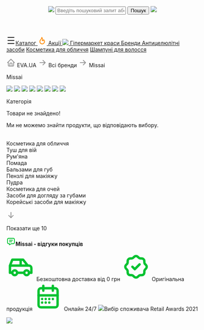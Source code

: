 <!DOCTYPE html>
<html>

<head>
    <title>Missai — EVA.UA - гіпермаркет краси</title>
    <link rel="stylesheet" href="style.css">
</head>

<body>
    <header>
        <p> <img src="https://eva.ua/assets/logo/logo.svg">
            <input class="button" placeholder="Введіть пошуковий запит або код товару">
            <button type="submit">Пошук</button>
            <img src="C:\Users\Lenovo\Pictures\Screenshots\Знімок екрана 2024-05-07 201402.png"><br>
    </header>
    <main>
        <a class="first" href="#"><svg xmlns="http://www.w3.org/2000/svg" width="24" height="24" viewBox="0 0 24 24"
                fill="none" stroke="currentColor" stroke-width="2" stroke-linecap="round" stroke-linejoin="round" class="icon icon-tabler
          icons-tabler-outline icon-tabler-baseline-density-medium">
                <path stroke="none" d="M0 0h24v24H0z" fill="none" />
                <path d="M4 20h16" />
                <path d="M4 12h16" />
                <path d="M4 4h16" />
            </svg>Каталог </a>
        <a class="three" href="#"><svg xmlns="http://www.w3.org/2000/svg" width="24" height="24" viewBox="0 0 24 24"
                fill="none" stroke="#ff8800" stroke-width="2" stroke-linecap="round" stroke-linejoin="round"
                class="icon icon-tabler icons-tabler-outline icon-tabler-flame">
                <path stroke="none" d="M0 0h24v24H0z" fill="none" />
                <path d="M12 12c2 -2.96 0 -7 -1 -8c0 3.038 -1.773 4.741
             -3 6c-1.226 1.26 -2 3.24 -2 5a6 6 0 1 0 12 0c0 -1.532 -1.056 
             -3.94 -2 -5c-1.786 3 -2.791 3 -4 2z" />
            </svg> Акції </a>
        <a class="four" href="#"><img class="five" src="https://eva.ua/assets/marketIcons/market-menu-icon.svg">
            Гіпермаркет краси </a>
        <a class="six" href="#">Бренди </a>
        <a class="six" href="#">Антицелюлітні засоби</a>
        <a class="six" href="#">Косметика для обличчя</a>
        <a class="six" href="#">Шампуні для волосся</a><br>
        <p class="seven"><svg xmlns="http://www.w3.org/2000/svg" width="24" height="24" viewBox="0 0 24 24" fill="none"
                stroke="#969696" stroke-width="2" stroke-linecap="round" stroke-linejoin="round" class="icon icon-tabler
              icons-tabler-outline icon-tabler-home">
                <path stroke="none" d="M0 0h24v24H0z" fill="none" />
                <path d="M5 12l-2 0l9 -9l9 9l-2 0" />
                <path d="M5 12v7a2 2 0 0 0 2 2h10a2 2 0 0 0 2 -2v-7" />
                <path d="M9 21v-6a2 2 0 0 1 2 -2h2a2 2 0 0 1 2 2v6" />
            </svg>
            EVA.UA <svg xmlns="http://www.w3.org/2000/svg" width="24" height="24" viewBox="0 0 24 24" fill="none"
                stroke="#969696" stroke-width="2" stroke-linecap="round" stroke-linejoin="round"
                class="icon icon-tabler icons-tabler-outline icon-tabler-arrow-right">
                <path stroke="none" d="M0 0h24v24H0z" fill="none" />
                <path d="M5 12l14 0" />
                <path d="M13 18l6 -6" />
                <path d="M13 6l6 6" />
            </svg>
            Всі бренди <svg xmlns="http://www.w3.org/2000/svg" width="24" height="24" viewBox="0 0 24 24" fill="none"
                stroke="#969696" stroke-width="2" stroke-linecap="round" stroke-linejoin="round"
                class="icon icon-tabler icons-tabler-outline icon-tabler-arrow-right">
                <path stroke="none" d="M0 0h24v24H0z" fill="none" />
                <path d="M5 12l14 0" />
                <path d="M13 18l6 -6" />
                <path d="M13 6l6 6" />
            </svg>
            Missai </p>
        <p class="eight"> Missai</p>
        <img class="nine" src="https://pwa-api.eva.ua/img/origin/0/0/source//eltrino_brand_banner/1568_600__30.jpg">
        <img class="ten" src="https://pwa-api.eva.ua/img/origin/0/0/source//eltrino_brand_banner/380_480_3__7.jpg">
        <img class="ten" src="https://pwa-api.eva.ua/img/origin/0/0/source//eltrino_brand_banner/380_480_2__7.jpg">
        <img class="ten" src="https://pwa-api.eva.ua/img/origin/0/0/source//eltrino_brand_banner/380_480_1__7.jpg">
        <img class="ten" src="https://pwa-api.eva.ua/img/origin/0/0/source//eltrino_brand_banner/380_480_4__7.jpg">
        <img class="eleven" src="https://pwa-api.eva.ua/img/origin/0/0/source//eltrino_brand_banner/512_480___1.jpg">
        <img class="eleven" src="https://pwa-api.eva.ua/img/origin/0/0/source//eltrino_brand_banner/512_480___2_1.jpg">
        <img class="eleven" src="https://pwa-api.eva.ua/img/origin/0/0/source//eltrino_brand_banner/512_480___3_1.jpg">
        <p class="twelve">Категорія
        <p class="fourteen">Товари не знайдено!</p>
        <p class="fiveteen">Ми не можемо знайти продукти, що відповідають вибору.</p><br>
        Косметика для обличчя<br>
        Туш для вій<br>
        Рум'яна<br>
        Помада<br>
        Бальзами для губ<br>
        Пензлі для макіяжу<br>
        Пудра<br>
        Косметика для очей<br>
        Засоби для догляду за губами<br>
        Корейські засоби для макіяжу<br>
        </p><svg xmlns="http://www.w3.org/2000/svg" width="24" height="24" viewBox="0 0 24 24" fill="none"
            stroke="#969696" stroke-width="2" stroke-linecap="round" stroke-linejoin="round"
            class="icon icon-tabler icons-tabler-outline icon-tabler-arrow-down">
            <path stroke="none" d="M0 0h24v24H0z" fill="none" />
            <path d="M12 5l0 14" />
            <path d="M18 13l-6 6" />
            <path d="M6 13l6 6" />
        </svg></p>
        Показати ще 10<p class="sixteen"></p><svg xmlns="http://www.w3.org/2000/svg" width="24" height="24"
            viewBox="0 0 24 24" fill="none" stroke="#00c230" stroke-width="2" stroke-linecap="round"
            stroke-linejoin="round" class="icon icon-tabler icons-tabler-outline icon-tabler-message">
            <path stroke="none" d="M0 0h24v24H0z" fill="none" />
            <path d="M8 9h8" />
            <path d="M8 13h6" />
            <path d="M18 4a3 3 0 0 1 3 3v8a3 3 0 0 1 -3 3h-5l-5 3v-3h-2a3 3 0 0 1 -3 -3v-8a3 3 0 0 1 3 -3h12z" />
        </svg><b>Missai - відгуки покупців</b></p>
        <p class="seventeen"><svg xmlns="http://www.w3.org/2000/svg" width="75" height="75" viewBox="0 0 24 24"
                fill="none" stroke="#00c230" stroke-width="2" stroke-linecap="round" stroke-linejoin="round"
                class="icon icon-tabler icons-tabler-outline icon-tabler-car">
                <path stroke="none" d="M0 0h24v24H0z" fill="none" />
                <path d="M7 17m-2 0a2 2 0 1 0 4 0a2 2 0 1 0 -4 0" />
                <path d="M17 17m-2 0a2 2 0 1 0 4 0a2 2 0 1 0 -4 0" />
                <path d="M5 17h-2v-6l2 -5h9l4 5h1a2 2 0 0 1 2 2v4h-2m-4 0h-6m-6 -6h15m-6 0v-5" />
            </svg> Безкоштовна доставка від 0 грн
            <svg xmlns="http://www.w3.org/2000/svg" width="75" height="75" viewBox="0 0 24 24" fill="none"
                stroke="#00c230" stroke-width="2" stroke-linecap="round" stroke-linejoin="round"
                class="icon icon-tabler icons-tabler-outline icon-tabler-rosette-discount-check">
                <path stroke="none" d="M0 0h24v24H0z" fill="none" />
                <path d="M5 7.2a2.2 2.2 0 0 1 2.2 -2.2h1a2.2 2.2 0 0 0 1.55 -.64l.7 -.7a2.2 2.2 0 0 1 3.12 0l.7 .7c.412 .41 .97 .64 
                1.55 .64h1a2.2 2.2 0 0 1 2.2 2.2v1c0 .58 .23 1.138 .64 1.55l.7 .7a2.2 2.2 0 0 1 0 3.12l-.7 .7a2.2 2.2 0
                 0 0 -.64 1.55v1a2.2 2.2 0 0 1 -2.2 2.2h-1a2.2 2.2 0 0 0 -1.55 .64l-.7 .7a2.2 2.2 0 0 1 -3.12 0l-.7 -.7a2.2 2.2 0 0 0
                  -1.55 -.64h-1a2.2 2.2 0 0 1 -2.2 -2.2v-1a2.2 2.2 0 0 0 
                -.64 -1.55l-.7 -.7a2.2 2.2 0 0 1 0 -3.12l.7 -.7a2.2 2.2 0 0 0 .64 -1.55v-1" />
                <path d="M9 12l2 2l4 -4" />
            </svg>
            Оригінальна продукція
            <svg xmlns="http://www.w3.org/2000/svg" width="75" height="75" viewBox="0 0 24 24" fill="none"
                stroke="#00c230" stroke-width="2" stroke-linecap="round" stroke-linejoin="round"
                class="icon icon-tabler icons-tabler-outline icon-tabler-calendar-month">
                <path stroke="none" d="M0 0h24v24H0z" fill="none" />
                <path d="M4 7a2 2 0 0 1 2 -2h12a2 2 0 0 1 2 2v12a2 2 0 0 1 -2 2h-12a2 2 0 0 1 -2 -2v-12z" />
                <path d="M16 3v4" />
                <path d="M8 3v4" />
                <path d="M4 11h16" />
                <path d="M7 14h.013" />
                <path d="M10.01 14h.005" />
                <path d="M13.01 14h.005" />
                <path d="M16.015 14h.005" />
                <path d="M13.015 17h.005" />
                <path d="M7.01 17h.005" />
                <path d="M10.01 17h.005" />
            </svg> Онлайн 24/7
            <img src="https://eva.ua/assets/retail.jpeg">Вибір споживача Retail Awards 2021
        </p>
    </main>
    <footer>
        <img class="blablabla" src="C:\Users\Lenovo\Pictures\Screenshots\Знімок екрана 2024-05-13 211208.png">
    </footer>
    <link rel="stylesheet" href="script.js">
</body>

</html>
